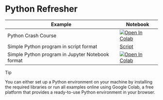 
#  Python Refresher

| Example  | Notebook  |
|---|---|
| Python Crash Course  | [![Open In Colab](https://colab.research.google.com/assets/colab-badge.svg)](https://colab.research.google.com/github/Dr-AlaaKhamis/ISE518/blob/main/1_Python_refresher/Python_Refresher.ipynb)  |
| Simple Python program in script format  | [Script](https://github.com/Dr-AlaaKhamis/ISE491/blob/main/1_Python_refresher/Simple_Python_Program_Script.py)   |
| Simple Python program in Jupyter Notebook format  | [![Open In Colab](https://colab.research.google.com/assets/colab-badge.svg)](https://colab.research.google.com/github/Dr-AlaaKhamis/ISE518/blob/main/1_Introduction/Python_refresher/Simple_Python_Program_Jupyter_notebook.ipynb)  |

> [!TIP]
> You can either set up a Python environment on your machine by installing the required libraries or run all examples online using Google Colab, a free platform that provides a ready-to-use Python environment in your browser.